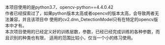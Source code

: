 本项目使用的是python3.7、opencv-python==4.4.0.42 <br>
作者已经探索过了，如果python版本太高或者opencv的版本太高，会导致两者无法兼容，并且该项目中
使用的cv2.dnn_DetectionModel只有在特定的opencv版本中才有。<br>
本次项目使用的已经定义好的训练层数，参数，已经已经完成训练的各种参数，而且识别的种类也有限，
适用的范围比较小，仅当一个小的练习使用。